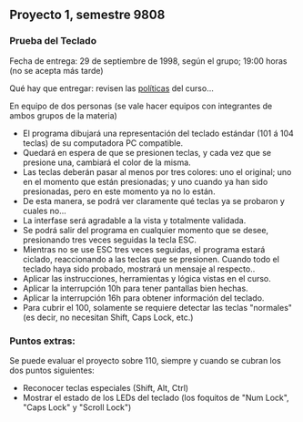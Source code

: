 
Proyecto 1, semestre 9808
-------------------------

### Prueba del Teclado

Fecha de entrega: 29 de septiembre de 1998, según el grupo; 19:00 horas (no se acepta más tarde)

Qué hay que entregar: revisen las [políticas](../politicv.md) del curso...

En equipo de dos personas (se vale hacer equipos con integrantes de ambos grupos de la materia)

*   El programa dibujará una representación del teclado estándar (101 á 104 teclas) de su computadora PC compatible.
*   Quedará en espera de que se presionen teclas, y cada vez que se presione una, cambiará el color de la misma.
*   Las teclas deberán pasar al menos por tres colores: uno el original; uno en el momento que están presionadas; y uno cuando ya han sido presionadas, pero en este momento ya no lo están.
*   De esta manera, se podrá ver claramente qué teclas ya se probaron y cuales no...
*   La interfase será agradable a la vista y totalmente validada.
*   Se podrá salir del programa en cualquier momento que se desee, presionando tres veces seguidas la tecla ESC.
*   Mientras no se use ESC tres veces seguidas, el programa estará ciclado, reaccionando a las teclas que se presionen. Cuando todo el teclado haya sido probado, mostrará un mensaje al respecto..
*   Aplicar las instrucciones, herramientas y lógica vistas en el curso.
*   Aplicar la interrupción 10h para tener pantallas bien hechas.
*   Aplicar la interrupción 16h para obtener información del teclado.
*   Para cubrir el 100, solamente se requiere detectar las teclas "normales" (es decir, no necesitan Shift, Caps Lock, etc.)

### Puntos extras:

Se puede evaluar el proyecto sobre 110, siempre y cuando se cubran los dos puntos siguientes:

*   Reconocer teclas especiales (Shift, Alt, Ctrl)
*   Mostrar el estado de los LEDs del teclado (los foquitos de "Num Lock", "Caps Lock" y "Scroll Lock")